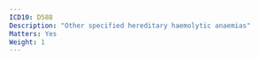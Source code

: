 ```yaml
---
ICD10: D588
Description: "Other specified hereditary haemolytic anaemias"
Matters: Yes
Weight: 1
---
```



